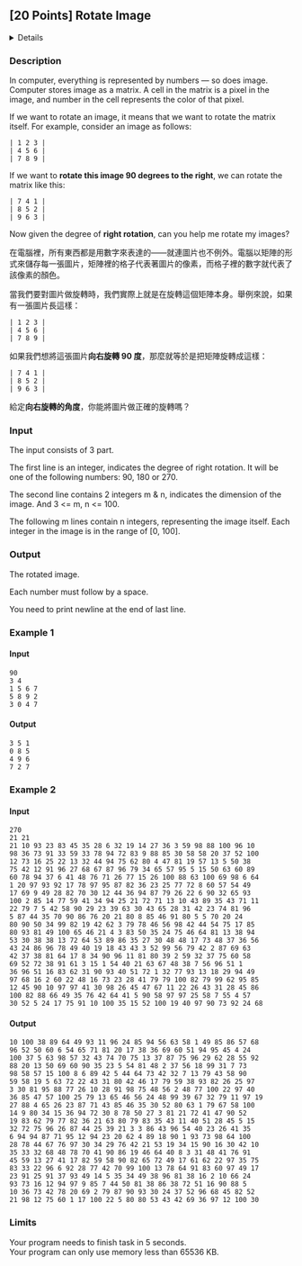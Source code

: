 ## [20 Points] Rotate Image
<details>
<summary>Details</summary>

Level: Medium  
Tags: Loop, Array, Format I/O  
Problem ID: [2n_jT1hYuITh](https://ckj.imslab.org/#/problems/2n_jT1hYuITh)  
</details>

### Description
In computer, everything is represented by numbers — so does image. Computer stores image as a matrix. A cell in the matrix is a pixel in the image, and number in the cell represents the color of that pixel.

If we want to rotate an image, it means that we want to rotate the matrix itself. For example, consider an image as follows:


```
| 1 2 3 |
| 4 5 6 |
| 7 8 9 |
```
If we want to **rotate this image 90 degrees to the right**, we can rotate the matrix like this:


```
| 7 4 1 |
| 8 5 2 |
| 9 6 3 |
```
Now given the degree of **right rotation**, can you help me rotate my images?

在電腦裡，所有東西都是用數字來表達的——就連圖片也不例外。電腦以矩陣的形式來儲存每一張圖片，矩陣裡的格子代表著圖片的像素，而格子裡的數字就代表了該像素的顏色。

當我們要對圖片做旋轉時，我們實際上就是在旋轉這個矩陣本身。舉例來說，如果有一張圖片長這樣：


```
| 1 2 3 |
| 4 5 6 |
| 7 8 9 |
```
如果我們想將這張圖片**向右旋轉 90 度**，那麼就等於是把矩陣旋轉成這樣：


```
| 7 4 1 |
| 8 5 2 |
| 9 6 3 |
```
給定**向右旋轉的角度**，你能將圖片做正確的旋轉嗎？


### Input
The input consists of 3 part.
The first line is an integer, indicates the degree of right rotation. It will be one of the following numbers: 90, 180 or 270.
The second line contains 2 integers m & n, indicates the dimension of the image. And 3 <= m, n <= 100.
The following m lines contain n integers, representing the image itself. Each integer in the image is in the range of [0, 100].
### Output
The rotated image.
Each number must follow by a space.
You need to print newline at the end of last line.

### Example 1
#### Input
```
90
3 4
1 5 6 7
5 8 9 2
3 0 4 7
```
#### Output
```
3 5 1 
0 8 5 
4 9 6 
7 2 7 

```

### Example 2
#### Input
```
270
21 21
21 10 93 23 83 45 35 28 6 32 19 14 27 36 3 59 98 88 100 96 10
98 36 73 91 33 59 33 78 94 72 83 9 88 85 30 58 58 20 37 52 100
12 73 16 25 22 13 32 44 94 75 62 80 4 47 81 19 57 13 5 50 38
75 42 12 91 96 27 68 67 87 96 79 34 65 57 95 5 15 50 63 60 89
60 78 94 37 6 41 48 76 71 26 77 15 26 100 88 63 100 69 98 6 64
1 20 97 93 92 17 78 97 95 87 82 36 23 25 77 72 8 60 57 54 49
17 69 9 49 28 82 70 30 12 44 36 94 87 79 26 22 6 90 32 65 93
100 2 85 14 77 59 41 34 94 25 21 72 71 13 10 43 89 35 43 71 11
22 79 7 5 42 58 90 29 23 39 63 30 43 65 28 31 42 23 74 81 96
5 87 44 35 70 90 86 76 20 21 80 8 85 46 91 80 5 5 70 20 24
80 90 50 34 99 82 19 42 62 3 79 78 46 56 98 42 44 54 75 17 85
80 93 81 49 100 65 46 21 4 3 83 50 35 24 75 46 64 81 13 38 94
53 30 38 38 13 72 64 53 89 86 35 27 30 48 48 17 73 48 37 36 56
43 24 86 96 78 49 40 19 18 43 43 3 52 99 56 79 42 2 87 69 63
42 37 38 81 64 17 8 34 90 96 11 81 80 39 2 59 32 37 75 60 58
69 52 72 38 91 61 3 15 1 54 40 21 63 67 48 38 7 56 96 51 1
36 96 51 16 83 62 31 90 93 40 51 72 1 32 77 93 13 18 29 94 49
97 68 16 2 60 22 48 16 73 23 28 41 79 79 100 82 79 99 62 95 85
12 45 90 10 97 97 41 30 98 26 45 47 67 11 22 26 43 31 28 45 86
100 82 88 66 49 35 76 42 64 41 5 90 58 97 97 25 58 7 55 4 57
30 52 5 24 17 75 91 10 100 35 15 52 100 19 40 97 90 73 92 24 68
```
#### Output
```
10 100 38 89 64 49 93 11 96 24 85 94 56 63 58 1 49 85 86 57 68 
96 52 50 60 6 54 65 71 81 20 17 38 36 69 60 51 94 95 45 4 24 
100 37 5 63 98 57 32 43 74 70 75 13 37 87 75 96 29 62 28 55 92 
88 20 13 50 69 60 90 35 23 5 54 81 48 2 37 56 18 99 31 7 73 
98 58 57 15 100 8 6 89 42 5 44 64 73 42 32 7 13 79 43 58 90 
59 58 19 5 63 72 22 43 31 80 42 46 17 79 59 38 93 82 26 25 97 
3 30 81 95 88 77 26 10 28 91 98 75 48 56 2 48 77 100 22 97 40 
36 85 47 57 100 25 79 13 65 46 56 24 48 99 39 67 32 79 11 97 19 
27 88 4 65 26 23 87 71 43 85 46 35 30 52 80 63 1 79 67 58 100 
14 9 80 34 15 36 94 72 30 8 78 50 27 3 81 21 72 41 47 90 52 
19 83 62 79 77 82 36 21 63 80 79 83 35 43 11 40 51 28 45 5 15 
32 72 75 96 26 87 44 25 39 21 3 3 86 43 96 54 40 23 26 41 35 
6 94 94 87 71 95 12 94 23 20 62 4 89 18 90 1 93 73 98 64 100 
28 78 44 67 76 97 30 34 29 76 42 21 53 19 34 15 90 16 30 42 10 
35 33 32 68 48 78 70 41 90 86 19 46 64 40 8 3 31 48 41 76 91 
45 59 13 27 41 17 82 59 58 90 82 65 72 49 17 61 62 22 97 35 75 
83 33 22 96 6 92 28 77 42 70 99 100 13 78 64 91 83 60 97 49 17 
23 91 25 91 37 93 49 14 5 35 34 49 38 96 81 38 16 2 10 66 24 
93 73 16 12 94 97 9 85 7 44 50 81 38 86 38 72 51 16 90 88 5 
10 36 73 42 78 20 69 2 79 87 90 93 30 24 37 52 96 68 45 82 52 
21 98 12 75 60 1 17 100 22 5 80 80 53 43 42 69 36 97 12 100 30 

```

### Limits
Your program needs to finish task in 5 seconds.  
Your program can only use memory less than 65536 KB.  
